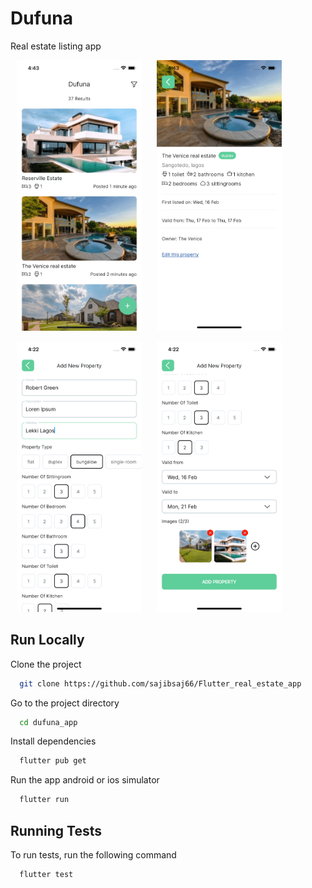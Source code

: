# Dufuna

Real estate listing app

<p>
    <img src="https://raw.githubusercontent.com/Iamstanlee/dufuna_app/main/screenshots/s1.png" width="200px" height="auto" hspace="10"/>
    <img src="https://raw.githubusercontent.com/Iamstanlee/dufuna_app/main/screenshots/s2.png" width="200px" height="auto" hspace="10"/>
</p>
<p>
    <img src="https://raw.githubusercontent.com/Iamstanlee/dufuna_app/main/screenshots/s3.png" width="200px" height="auto" hspace="10"/>
    <img src="https://raw.githubusercontent.com/Iamstanlee/dufuna_app/main/screenshots/s4.png" width="200px" height="auto" hspace="10"/>
</p>

## Run Locally

Clone the project

```bash
  git clone https://github.com/sajibsaj66/Flutter_real_estate_app
```

Go to the project directory

```bash
  cd dufuna_app
```

Install dependencies

```bash
  flutter pub get
```

Run the app android or ios simulator

```bash
  flutter run
```

## Running Tests

To run tests, run the following command

```bash
  flutter test
```
